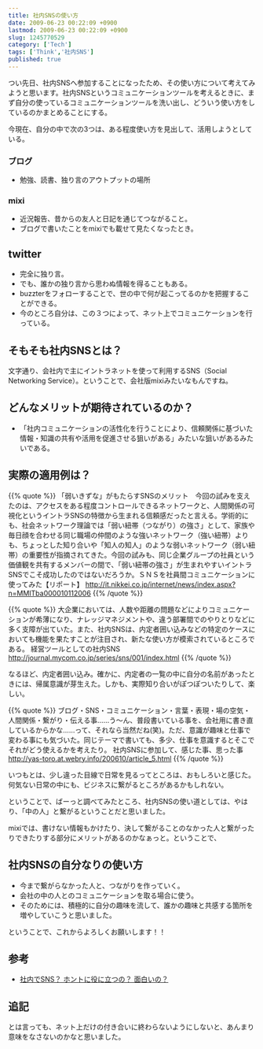 ```yaml
---
title: 社内SNSの使い方
date: 2009-06-23 00:22:09 +0900
lastmod: 2009-06-23 00:22:09 +0900
slug: 1245770529
category: ['Tech']
tags: ['Think','社内SNS']
published: true
---
```


つい先日、社内SNSへ参加することになったため、その使い方について考えてみようと思います。社内SNSというコミュニケーションツールを考えるときに、まず自分の使っているコミュニケーションツールを洗い出し、どういう使い方をしているのかまとめることにする。

今現在、自分の中で次の3つは、ある程度使い方を見出して、活用しようとしている。


### ブログ

- 勉強、読書、独り言のアウトプットの場所

### mixi

- 近況報告、昔からの友人と日記を通じてつながること。
- ブログで書いたことをmixiでも載せて見たくなったとき。

## twitter

- 完全に独り言。
- でも、誰かの独り言から思わぬ情報を得ることもある。
- buzzterをフォローすることで、世の中で何が起こってるのかを把握することができる。
- 今のところ自分は、この３つによって、ネット上でコミュニケーションを行っている。


## そもそも社内SNSとは？
文字通り、会社内で主にイントラネットを使って利用するSNS（Social Networking Service）。ということで、会社版mixiみたいなもんですね。



## どんなメリットが期待されているのか？

- 「社内コミュニケーションの活性化を行うことにより、信頼関係に基づいた情報・知識の共有や活用を促進させる狙いがある」みたいな狙いがあるみたいである。



## 実際の適用例は？
    
{{% quote %}}
「弱いきずな」がもたらすSNSのメリット　今回の試みを支えたのは、アクセスをある程度コントロールできるネットワークと、人間関係の可視化というイントラSNSの特徴から生まれる信頼感だったと言える。学術的にも、社会ネットワーク理論では「弱い紐帯（つながり）の強さ」として、家族や毎日顔を合わせる同じ職場の仲間のような強いネットワーク（強い紐帯）よりも、ちょっとした知り合いや「知人の知人」のような弱いネットワーク（弱い紐帯）の重要性が指摘されてきた。今回の試みも、同じ企業グループの社員という価値観を共有するメンバーの間で、「弱い紐帯の強さ」が生まれやすいイントラSNSでこそ成功したのではないだろうか。ＳＮＳを社員間コミュニケーションに使ってみた【リポート】
<a href="http://it.nikkei.co.jp/internet/news/index.aspx?n=MMITba000010112006">http://it.nikkei.co.jp/internet/news/index.aspx?n=MMITba000010112006</a>
{{% /quote %}}


{{% quote %}}
大企業においては、人数や距離の問題などによりコミュニケーションが希薄になり、ナレッジマネジメントや、違う部署間でのやりとりなどに多く支障が出ていた。また、社内SNSは、内定者囲い込みなどの特定のケースにおいても機能を果たすことが注目され、新たな使い方が模索されているところである。
経営ツールとしての社内SNS
<a href="http://journal.mycom.co.jp/series/sns/001/index.html">http://journal.mycom.co.jp/series/sns/001/index.html</a>
{{% /quote %}}

なるほど、内定者囲い込み。確かに、内定者の一覧の中に自分の名前があったときには、帰属意識が芽生えた。しかも、実際知り合いがぽつぽついたりして、楽しい。


{{% quote %}}
ブログ・SNS・コミュニケーション・言葉・表現・場の空気・人間関係・繋がり・伝える事……う〜ん、普段書いている事を、会社用に書き直しているからかな……って、それなら当然だね(笑)。ただ、意識が趣味と仕事で変わる事にも気づいた。同じテーマで書いても、多少、仕事を意識するとそこでそれがどう使えるかを考えたり。
社内SNSに参加して、感じた事、思った事 
<a href="http://yas-toro.at.webry.info/200610/article_5.html">http://yas-toro.at.webry.info/200610/article_5.html</a>
{{% /quote %}}

いつもとは、少し違った目線で日常を見るってところは、おもしろいと感じた。何気ない日常の中にも、ビジネスに繋がるところがあるかもしれない。

ということで、ばーっと調べてみたところ、社内SNSの使い道としては、やはり、「中の人」と繋がるということだと思いました。

mixiでは、書けない情報もかけたり、決して繋がることのなかった人と繋がったりできたりする部分にメリットがあるのかなぁっと。ということで、

## 社内SNSの自分なりの使い方

- 今まで繋がらなかった人と、つながりを作っていく。
- 会社の中の人とのコミュニケーションを取る場合に使う。
- そのためには、積極的に自分の趣味を流して、誰かの趣味と共感する箇所を増やしていこうと思いました。

ということで、これからよろしくお願いします！！

## 参考

- <a href="http://www.atmarkit.co.jp/fwcr/rensai/openpne01/openpne01_2.html">社内でSNS？ ホントに役に立つの？ 面白いの？ </a>

## 追記
とは言っても、ネット上だけの付き合いに終わらないようにしないと、あんまり意味をなさないのかなと思いました。